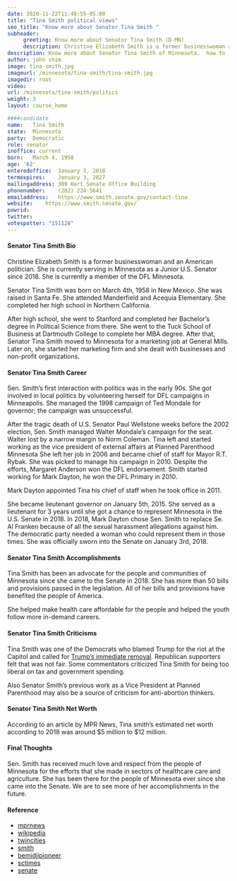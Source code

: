 ```yaml
---
date: 2020-11-22T11:48:55-05:00
title: "Tina Smith political views"
seo_title: "Know more about Senator Tina Smith "
subheader:
     greeting: Know more about Senator Tina Smith (D-MN) 
     description: Christine Elizabeth Smith is a former businesswoman and an American politician. She is currently serving in Minnesota as a Junior U.S. Senator since 2018. She is currently a member of the DFL Minnesota. 
description: Know more about Senator Tina Smith of Minnesota.  how to  Contact Senator Tina Smith includes email address, phone number, and mailing address.
author: john shim
image: tina-smith.jpg
imageurl: /minnesota/tina-smith/tina-smith.jpg
imagedir: root
video:
url: /minnesota/tina-smith/politics
weight: 3
layout: course_home

####candidate
name:	Tina Smith
state:	Minnesota
party:	Democratic
role: senator
inoffice: current
born:	March 4, 1958
age: '62'
enteredoffice:	January 3, 2018
termexpires:	January 3, 2027
mailingaddress:	309 Hart Senate Office Building
phonenumber:	(202) 224-5641
emailaddress:	https://www.smith.senate.gov/contact-tina
website:	https://www.smith.senate.gov/
powrid: 
twitter:
votespotter: "151128"
---
```


#### Senator Tina Smith Bio
Christine Elizabeth Smith is a former businesswoman and an American politician. She is currently serving in Minnesota as a Junior U.S. Senator since 2018. She is currently a member of the DFL Minnesota. 

Senator Tina Smith was born on March 4th, 1958 in New Mexico. She was raised in Santa Fe. She attended Manderfield and Acequia Elementary. She completed her high school in Northern California. 

After high school, she went to Stanford and completed her Bachelor’s degree in Political Science from there. She went to the Tuck School of Business at Dartmouth College to complete her MBA degree. 
After that, Senator Tina Smith moved to Minnesota for a marketing job at General Mills. Later on, she started her marketing firm and she dealt with businesses and non-profit organizations.

#### Senator Tina Smith Career
Sen. Smith’s first interaction with politics was in the early 90s. She got involved in local politics by volunteering herself for DFL campaigns in Minneapolis. She managed the 1998 campaign of Ted Mondale for governor; the campaign was unsuccessful. 

After the tragic death of U.S. Senator Paul Wellstone weeks before the 2002 election, Sen. Smith managed Walter Mondale’s campaign for the seat. Walter lost by a narrow margin to Norm Coleman. Tina left and started working as the vice president of external affairs at Planned Parenthood Minnesota
She left her job in 2006 and became chief of staff for Mayor R.T. Rybak. She was picked to manage his campaign in 2010. Despite the efforts, Margaret Anderson won the DFL endorsement. Smith started working for Mark Dayton, he won the DFL Primary in 2010.

Mark Dayton appointed Tina his chief of staff when he took office in 2011. 

She became lieutenant governor on January 5th, 2015. She served as a lieutenant for 3 years until she got a chance to represent Minnesota in the U.S. Senate in 2018. 
In 2018, Mark Dayton chose Sen. Smith to replace Se. Al Franken because of all the sexual harassment allegations against him. The democratic party needed a woman who could represent them in those times. She was officially sworn into the Senate on January 3rd, 2018. 

#### Senator Tina Smith Accomplishments
Tina Smith has been an advocate for the people and communities of Minnesota since she came to the Senate in 2018. She has more than 50 bills and provisions passed in the legislation. All of her bills and provisions have benefited the people of America.

She helped make health care affordable for the people and helped the youth follow more in-demand careers.

#### Senator Tina Smith Criticisms
Tina Smith was one of the Democrats who blamed Trump for the riot at the Capitol and called for [Trump’s immediate removal](https://www.smith.senate.gov/senate-floor-speech-us-senator-tina-smith-outlines-minnesotans-why-shell-vote-remove-president). Republican supporters felt that was not fair. 
Some commentators criticized Tina Smith for being too liberal on tax and government spending. 

Also Senator Smith’s previous work as a Vice President at Planned Parenthood may also be a source of criticism for anti-abortion thinkers. 

#### Senator Tina Smith Net Worth
According to an article by MPR News, Tina smith’s estimated net worth according to 2018 was around $5 million to $12 million.

#### Final Thoughts
Sen. Smith has received much love and respect from the people of Minnesota for the efforts that she made in sectors of healthcare care and agriculture. She has been there for the people of Minnesota ever since she came into the Senate. We are to see more of her accomplishments in the future.

#### Reference
* [mprnews](https://www.mprnews.org/story/2018/05/04/sen-smith-has-net-worth-of-at-least-5-million)
* [wikipedia](https://en.wikipedia.org/wiki/Tina_Smith)
* [twincities](https://www.twincities.com/2018/01/03/u-s-sen-tina-smith-on-her-first-day-i-cant-wait-to-get-to-work/ )
* [smith](https://www.smith.senate.gov/accomplishments)
* [bemidjipioneer](https://www.bemidjipioneer.com/news/government-and-politics/6976402-Sen.-Tina-Smith-visits-Rochester-food-bank-to-hear-about-relief-funding-progress)
* [sctimes](https://www.sctimes.com/story/news/2020/07/11/sen-tina-smith-talks-affordable-housing-more-islamic-center-st-cloud/5420952002/)
* [senate](https://www.smith.senate.gov/BlackHistoryMonth )






